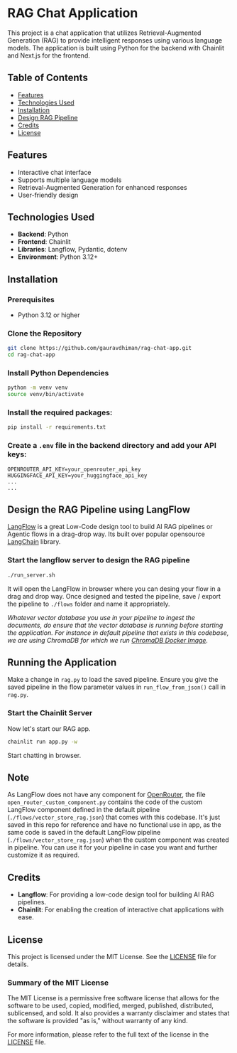 # RAG Chat Application

This project is a chat application that utilizes Retrieval-Augmented Generation (RAG) to provide intelligent responses using various language models. The application is built using Python for the backend with Chainlit and Next.js for the frontend.

## Table of Contents

- [Features](#features)
- [Technologies Used](#technologies-used)
- [Installation](#installation)
- [Design RAG Pipeline](#design-the-rag-pipeline-using-langflow)
- [Credits](#credits)
- [License](#license)

## Features

- Interactive chat interface
- Supports multiple language models
- Retrieval-Augmented Generation for enhanced responses
- User-friendly design

## Technologies Used

- **Backend**: Python
- **Frontend**: Chainlit
- **Libraries**: Langflow, Pydantic, dotenv
- **Environment**: Python 3.12+

## Installation

### Prerequisites

- Python 3.12 or higher

### Clone the Repository
```bash
git clone https://github.com/gauravdhiman/rag-chat-app.git
cd rag-chat-app
```

### Install Python Dependencies

```bash
python -m venv venv
source venv/bin/activate
```

### Install the required packages:

```bash
pip install -r requirements.txt
```

### Create a `.env` file in the backend directory and add your API keys:

```plaintext
OPENROUTER_API_KEY=your_openrouter_api_key
HUGGINGFACE_API_KEY=your_huggingface_api_key
...
...
```

## Design the RAG Pipeline using LangFlow

[LangFlow](https://github.com/langflow-ai/langflow) is a great Low-Code design tool to build AI RAG pipelines or Agentic flows in a drag-drop way. Its built over popular opensource [LangChain](https://github.com/langchain-ai/langchain) library.

### Start the langflow server to design the RAG pipeline
```bash
./run_server.sh
```

It will open the LangFlow in browser where you can desing your flow in a drag and drop way. Once designed and tested the pipeline, save / export the pipeline to `./flows` folder and name it appropriately.

_Whatever vector database you use in your pipeline to ingest the documents, do ensure that the vector database is running before starting the application. For instance in default pipeline that exists in this codebase, we are using ChromaDB for which we run [ChromaDB Docker Image](https://hub.docker.com/layers/chromadb/chroma/latest/images/sha256-0b84e8a5d8a9305690a8fd9beba871a3af708bf9cfbae16de839027005798f06)._


## Running the Application

Make a change in `rag.py` to load the saved pipeline. Ensure you give the saved pipeline in the flow parameter values in `run_flow_from_json()` call in `rag.py`.

### Start the Chainlit Server

Now let's start our RAG app.

```bash
chainlit run app.py -w
```

Start chatting in browser.

## Note

As LangFlow does not have any component for [OpenRouter](https://openrouter.ai/), 
the file `open_router_custom_component.py` contains the code of the custom LangFlow component defined in the default pipeline (`./flows/vector_store_rag.json`) that comes with this codebase. It's just saved in this repo for reference and have no functional use in app, as the same code is saved in the default LangFlow pipeline (`./flows/vector_store_rag.json`) when the custom component was created in pipeline. You can use it for your pipeline in case you want and further customize it as required.

## Credits

- **Langflow**: For providing a low-code design tool for building AI RAG pipelines.
- **Chainlit**: For enabling the creation of interactive chat applications with ease.

## License

This project is licensed under the MIT License. See the [LICENSE](LICENSE) file for details.

### Summary of the MIT License

The MIT License is a permissive free software license that allows for the software to be used, copied, modified, merged, published, distributed, sublicensed, and sold. It also provides a warranty disclaimer and states that the software is provided "as is," without warranty of any kind.

For more information, please refer to the full text of the license in the [LICENSE](LICENSE) file.

